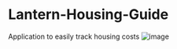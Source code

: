 # Lantern-Housing-Guide
Application to easily track housing costs
![image](https://user-images.githubusercontent.com/64549896/110858675-5d745400-8288-11eb-860a-54cb99f3774f.png)

